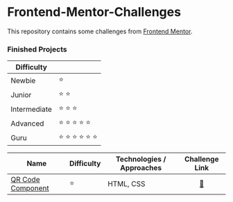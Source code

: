 # Frontend-Mentor-Challenges

This repository contains some challenges from [Frontend Mentor](https://www.frontendmentor.io/challenges).

### Finished Projects

| Difficulty   |                                           |
|--------------|-------------------------------------------|
| Newbie       | :star:                                    |
| Junior       | :star: :star:                             |
| Intermediate | :star: :star: :star:                      |
| Advanced     | :star: :star: :star: :star: :star:        |
| Guru         | :star: :star: :star: :star: :star: :star: |

| Name                                                                         | Difficulty | Technologies / Approaches | Challenge Link                                                                                  |
|------------------------------------------------------------------------------|------------|---------------------------|-------------------------------------------------------------------------------------------------|
| [QR Code Component](https://danyelvarejao.github.io/frontend-mentor/qr-code) | :star:     | HTML, CSS                 | <center>[:link:](https://www.frontendmentor.io/challenges/qr-code-component-iux_sIO_H)</center> |
